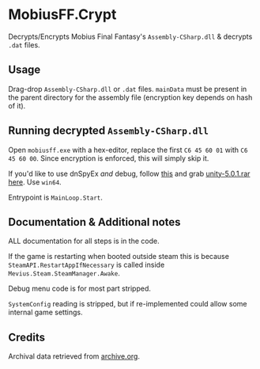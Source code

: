 # MobiusFF.Crypt

Decrypts/Encrypts Mobius Final Fantasy's `Assembly-CSharp.dll` & decrypts `.dat` files.

## Usage

Drag-drop `Assembly-CSharp.dll` or `.dat` files. `mainData` must be present in the parent directory for the assembly file (encryption key depends on hash of it).

## Running decrypted `Assembly-CSharp.dll`

Open `mobiusff.exe` with a hex-editor, replace the first `C6 45 60 01` with `C6 45 60 00`. Since encryption is enforced, this will simply skip it.

If you'd like to use dnSpyEx *and* debug, follow [this](https://github.com/dnSpyEx/dnSpy/wiki/Debugging-Unity-Games) and grab [unity-5.0.1.rar here](https://github.com/wh0am15533/Patched-Unity-Mono/tree/main/CustomBuilds/Unity-debugging-5.x). Use `win64`.

Entrypoint is `MainLoop.Start`.

## Documentation & Additional notes

ALL documentation for all steps is in the code.

If the game is restarting when booted outside steam this is because `SteamAPI.RestartAppIfNecessary` is called inside `Mevius.Steam.SteamManager.Awake`.

Debug menu code is for most part stripped.

`SystemConfig` reading is stripped, but if re-implemented could allow some internal game settings.

## Credits

Archival data retrieved from [archive.org](https://archive.org/details/@mobius_final_fantasy_backup).
